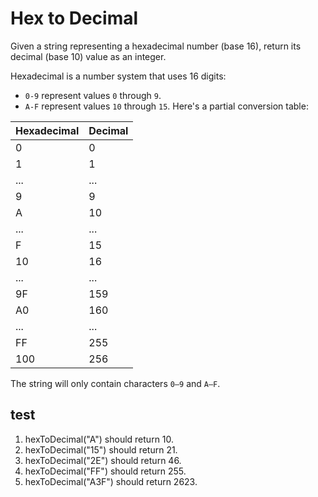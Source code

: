 # Hex to Decimal
Given a string representing a hexadecimal number (base 16), return its decimal (base 10) value as an integer.

Hexadecimal is a number system that uses 16 digits:

- `0-9` represent values `0` through `9`.
- `A-F` represent values `10` through `15`.
Here's a partial conversion table:

| Hexadecimal	| Decimal |
| --- | --- |
0 |	0
1	 | 1
... |	...
9 |	9
A	| 10
... |	...
F |	15
10 |	16
... |	...
9F |	159
A0 |	160
... |	...
FF |	255
100 |	256

The string will only contain characters `0–9` and `A–F`.

## test
1. hexToDecimal("A") should return 10.
2. hexToDecimal("15") should return 21.
3. hexToDecimal("2E") should return 46.
4. hexToDecimal("FF") should return 255.
5. hexToDecimal("A3F") should return 2623.
